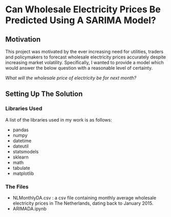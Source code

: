 # Can Wholesale Electricity Prices Be Predicted Using A SARIMA Model?

## Motivation

This project was motivated by the ever increasing need for utilities, traders and policymakers to forecast wholesale electricity prices accurately despite increasing market volatility. Specifically, I wanted to provide a model which would answer the below question with a reasonable level of certainty.

*What will the wholesale price of electricity be for next month?*

## Setting Up The Solution

### Libraries Used

A list of the libraries used in my work is as follows:

- pandas
- numpy
- datetime
- dateutil
- statsmodels
- sklearn
- math
- tabulate
- matplotlib

### The Files

- NLMonthlyDA.csv : a csv file containing monthly average wholesale electricity prices in The Netherlands, dating back to January 2015.
- ARIMADA.ipynb
